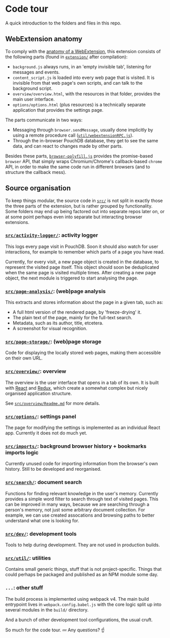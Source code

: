 # Code tour

A quick introduction to the folders and files in this repo.

## WebExtension anatomy

To comply with the [anatomy of a WebExtension](https://developer.mozilla.org/en-US/Add-ons/WebExtensions/Anatomy_of_a_WebExtension),
this extension consists of the following parts (found in
[`extension/`](extension/) after compilation):

-   `background.js` always runs, in an 'empty invisible tab', listening for
    messages and events.
-   `content_script.js` is loaded into every web page that is visited. It is
    invisible from that web page's own scripts, and can talk to the background
    script.
-   `overview/overview.html`, with the resources in that folder, provides the main
    user interface.
-   `options/options.html` (plus resources) is a technically separate application
    that provides the settings page.

The parts communicate in two ways:

-   Messaging through `browser.sendMessage`, usually done implicitly by using a
    remote procedure call ([`util/webextensionRPC.js`](src/util/webextensionRPC.js)).
-   Through the in-browser PouchDB database, they get to see the same data, and
    can react to changes made by other parts.

Besides these parts,
[`browser-polyfill.js`](https://github.com/mozilla/webextension-polyfill/)
provides the promise-based `browser` API, that simply wraps Chromium/Chrome's
callback-based `chrome` API, in order to make the same code run in different
browsers (and to structure the callback mess).

## Source organisation

To keep things modular, the source code in [`src/`](src/) is not split in
exactly those the three parts of the extension, but is rather grouped by
functionality. Some folders may end up being factored out into separate repos
later on, or at some point perhaps even into separate but interacting browser
extensions.

### [`src/activity-logger/`](src/activity-logger/): activity logger

This logs every page visit in PouchDB. Soon it should also watch for user
interactions, for example to remember which parts of a page you have read.

Currently, for every visit, a new page object is created in the database, to
represent the visited page itself. This object should soon be deduplicated when
the same page is visited multiple times. After creating a new page object,
the next module is triggered to start analysing the page.

### [`src/page-analysis/`](src/page-analysis/): (web)page analysis

This extracts and stores information about the page in a given tab, such as:

-   A full html version of the rendered page, by 'freeze-drying' it.
-   The plain text of the page, mainly for the full-text search.
-   Metadata, such as its author, title, etcetera.
-   A screenshot for visual recognition.

### [`src/page-storage/`](src/page-storage/): (web)page storage

Code for displaying the locally stored web pages, making them accessible on
their own URL.

### [`src/overview/`](src/overview/): overview

The overview is the user interface that opens in a tab of its own. It is built
with [React](https://facebook.github.io/react/) and [Redux](http://redux.js.org/),
which create a somewhat complex but nicely organised application structure.

See [`src/overview/Readme.md`](src/overview/Readme.md) for more details.

### [`src/options/`](src/options/): settings panel

The page for modifying the settings is implemented as an individual React app.
Currently it does not do much yet.

### [`src/imports/`](src/imports/): background browser history + bookmarks imports logic

Currently unused code for importing information from the browser's own history.
Still to be developed and reorganised.

### [`src/search/`](src/search/): document search

Functions for finding relevant knowledge in the user's memory. Currently
provides a simple word filter to search through text of visited pages.
This can be improved in many ways, because we are searching through a person's
memory, not just some arbitrary document collection. For example, we can use
created assocations and browsing paths to better understand what one is looking
for.

### [`src/dev/`](src/dev/): development tools

Tools to help during development. They are not used in production builds.

### [`src/util/`](src/util/): utilities

Contains small generic things, stuff that is not project-specific. Things that
could perhaps be packaged and published as an NPM module some day.

### `...`: other stuff

The build process is implemented using webpack v4. The main build entrypoint lives in
`webpack.config.babel.js` with the core logic split up into several modules in the `build/` directory.

And a bunch of other development tool configurations, the usual cruft.

So much for the code tour. :zzz: Any questions? :point_up:
